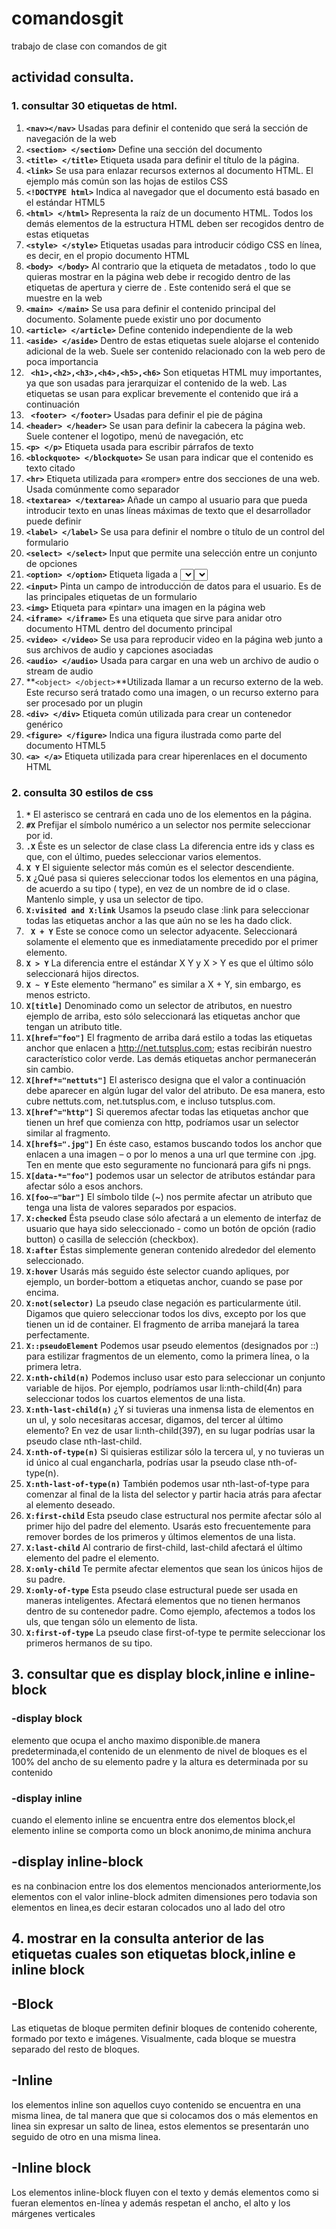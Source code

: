 # comandosgit
trabajo de clase con comandos de git
## actividad consulta.
### 1. consultar 30 etiquetas de html.
1. **```<nav></nav>```** Usadas para definir el contenido que será la sección de navegación de la web
2. **```<section> </section>```** Define una sección del documento
3. **```<title> </title>```** Etiqueta usada para definir el título de la página.
4. **```<link>```** Se usa para enlazar recursos externos al documento HTML. El ejemplo más común son las hojas de estilos CSS
5. **```<!DOCTYPE html>```** Indica al navegador que el documento está basado en el estándar HTML5
6. **```<html> </html>```** Representa la raíz de un documento HTML. Todos los demás elementos de la estructura HTML deben ser recogidos dentro de estas etiquetas
7. **```<style> </style>```** Etiquetas usadas para introducir código CSS en línea, es decir, en el propio documento HTML
8. **```<body> </body>```** Al contrario que la etiqueta de metadatos <head>, todo lo que quieras mostrar en la página web debe ir recogido dentro de las etiquetas de apertura y cierre de <body>. Este contenido será el que se muestre en la web
9. **```<main> </main>```** Se usa para definir el contenido principal del documento. Solamente puede existir uno por documento
10. **```<article> </article>```** Define contenido independiente de la web
11. **```<aside> </aside>```** Dentro de estas etiquetas suele alojarse el contenido adicional de la web. Suele ser contenido relacionado con la web pero de poca importancia
12. **``` <h1>,<h2>,<h3>,<h4>,<h5>,<h6>```** Son etiquetas HTML muy importantes, ya que son usadas para jerarquizar el contenido de la web. Las etiquetas se usan para explicar brevemente el contenido que irá a continuación
13. **``` <footer> </footer>```** Usadas para definir el pie de página
14. **```<header> </header>```** Se usan para definir la cabecera la página web. Suele contener el logotipo, menú de navegación, etc
15. **```<p> </p>```** Etiqueta usada para escribir párrafos de texto
16. **```<blockquote> </blockquote>```** Se usan para indicar que el contenido es texto citado
17. **```<hr>```** Etiqueta utilizada para «romper» entre dos secciones de una web. Usada comúnmente como separador
18. **```<textarea> </textarea>```** Añade un campo al usuario para que pueda introducir texto en unas líneas máximas de texto que el desarrollador puede definir
19. **```<label> </label>```** Se usa para definir el nombre o título de un control del formulario
20. **```<select> </select>```** Input que permite una selección entre un conjunto de opciones
21. **```<option> </option>```** Etiqueta ligada a <select>. Permite añadir diferentes opciones al <select>
22. **```<input>```** Pinta un campo de introducción de datos para el usuario. Es de las principales etiquetas de un formulario
23. **```<img>```** Etiqueta para «pintar» una imagen en la página web
24. **```<iframe> </iframe>```** Es una etiqueta que sirve para anidar otro documento HTML dentro del documento principal
25. **```<video> </video>```** Se usa para reproducir video en la página web junto a sus archivos de audio y capciones asociadas
26. **```<audio> </audio>```** Usada para cargar en una web un archivo de audio o stream de audio
27. **```<object> </object>```**Utilizada llamar a un recurso externo de la web. Este recurso será tratado como una imagen, o un recurso externo para ser procesado por un plugin
28. **```<div> </div>```** Etiqueta común utilizada para crear un contenedor genérico
29. **```<figure> </figure>```** Indica una figura ilustrada como parte del documento HTML5
30. **```<a> </a>```** Etiqueta utilizada para crear hiperenlaces en el documento HTML


### 2. consulta 30 estilos de css
1. **```*```** El asterisco se centrará en cada uno de los elementos en la página.
2. **```#X```** Prefijar el símbolo numérico a un selector nos permite seleccionar por id.
3. **```.X```** Éste es un selector de clase class La diferencia entre ids y class es que, con el último, puedes seleccionar varios elementos.
4. **```X Y```** El siguiente selector más común es el selector descendiente.
5. **```X```** ¿Qué pasa si quieres seleccionar todos los elementos en una página, de acuerdo a su tipo ( type), en vez de un nombre de id o clase. Mantenlo simple, y usa un selector de tipo.
6. **```X:visited and X:link```** Usamos la pseudo clase :link para seleccionar todas las etiquetas anchor a las que aún no se les ha dado click.
7. **``` X + Y```** Este se conoce como un selector adyacente. Seleccionará solamente el elemento que es inmediatamente precedido por el primer elemento.
8. **```X > Y```** La diferencia entre el estándar X Y y X > Y es que el último sólo seleccionará hijos directos.
9. **```X ~ Y```** Este elemento “hermano” es similar a X + Y, sin embargo, es menos estricto.
10. **```X[title]```** Denominado como un selector de atributos, en nuestro ejemplo de arriba, esto sólo seleccionará las etiquetas anchor que tengan un atributo title.
11. **```X[href="foo"]```** El fragmento de arriba dará estilo a todas las etiquetas anchor que enlacen a http://net.tutsplus.com; estas recibirán nuestro característico color verde. Las demás etiquetas anchor permanecerán sin cambio.
12. **```X[href*="nettuts"]```** El asterisco designa que el valor a continuación debe aparecer en algún lugar del valor del atributo. De esa manera, esto cubre nettuts.com, net.tutsplus.com, e incluso tutsplus.com.
13. **```X[href^="http"]```** Si queremos afectar todas las etiquetas anchor que tienen un href que comienza con http, podríamos usar un selector similar al fragmento.
14. **```X[href$=".jpg"]```** En éste caso, estamos buscando todos los anchor que enlacen a una imagen – o por lo menos a una url que termine con .jpg. Ten en mente que esto seguramente no funcionará para gifs ni pngs.
15. **```X[data-*="foo"]```** podemos usar un selector de atributos estándar para afectar sólo a esos anchors.
16. **```X[foo~="bar"]```** El símbolo tilde (~) nos permite afectar un atributo que tenga una lista de valores separados por espacios.
17. **```X:checked```** Ésta pseudo clase sólo afectará a un elemento de interfaz de usuario que haya sido seleccionado - como un botón de opción (radio button) o casilla de selección (checkbox).
18. **```X:after```** Éstas simplemente generan contenido alrededor del elemento seleccionado.
19. **```X:hover```** Usarás más seguido éste selector cuando apliques, por ejemplo, un border-bottom a etiquetas anchor, cuando se pase por encima.
20. **```X:not(selector)```** La pseudo clase negación es particularmente útil. Digamos que quiero seleccionar todos los divs, excepto por los que tienen un id de container. El fragmento de arriba manejará la tarea perfectamente.
21. **```X::pseudoElement```** Podemos usar pseudo elementos (designados por ::) para estilizar fragmentos de un elemento, como la primera línea, o la primera letra.
22. **```X:nth-child(n)```** Podemos incluso usar esto para seleccionar un conjunto variable de hijos. Por ejemplo, podríamos usar li:nth-child(4n) para seleccionar todos los cuartos elementos de una lista.
23. **```X:nth-last-child(n)```** ¿Y si tuvieras una inmensa lista de elementos en un ul, y solo necesitaras accesar, digamos, del tercer al último elemento? En vez de usar li:nth-child(397), en su lugar podrías usar la pseudo clase nth-last-child.
24. **```X:nth-of-type(n)```** Si quisieras estilizar sólo la tercera ul, y no tuvieras un id único al cual engancharla, podrías usar la pseudo clase nth-of-type(n).
25. **```X:nth-last-of-type(n)```** También podemos usar nth-last-of-type para comenzar al final de la lista del selector y partir hacia atrás para afectar al elemento deseado.
26. **```X:first-child```** Esta pseudo clase estructural nos permite afectar sólo al primer hijo del padre del elemento. Usarás esto frecuentemente para remover bordes de los primeros y últimos elementos de una lista.
27. **```X:last-child```** Al contrario de first-child, last-child afectará el último elemento del padre el elemento.
28. **```X:only-child```** Te permite afectar elementos que sean los únicos hijos de su padre.
29. **```X:only-of-type```** Esta pseudo clase estructural puede ser usada en maneras inteligentes. Afectará elementos que no tienen hermanos dentro de su contenedor padre. Como ejemplo, afectemos a todos los uls, que tengan sólo un elemento de lista.
30. **```X:first-of-type```** La pseudo clase first-of-type te permite seleccionar los primeros hermanos de su tipo.


## 3. consultar que es display block,inline e inline-block
### -display block
elemento que ocupa el ancho maximo disponible.de manera predeterminada,el contenido de un elenmento de nivel de bloques es el 100% del ancho de su elemento padre y la altura es determinada por su contenido

### -display inline
cuando el elemento inline se encuentra entre dos elementos block,el elemento inline se comporta como un block anonimo,de minima anchura

## -display inline-block
es na conbinacion entre los dos elementos mencionados anteriormente,los elementos con el valor inline-block admiten dimensiones pero todavia son elementos en linea,es decir estaran colocados uno al lado del otro

## 4. mostrar en la consulta anterior de las etiquetas cuales son etiquetas block,inline e inline block
## -Block
Las etiquetas de bloque permiten definir bloques de contenido coherente, formado por texto e imágenes. Visualmente, cada bloque se muestra separado del resto de bloques.

## -Inline
los elementos inline son aquellos cuyo contenido se encuentra en una misma linea, de tal manera que que si colocamos dos o más elementos en linea sin expresar un salto de linea, estos elementos se presentarán uno seguido de otro en una misma linea.

## -Inline block
Los elementos inline-block fluyen con el texto y demás elementos como si fueran elementos en-línea y además respetan el ancho, el alto y los márgenes verticales
